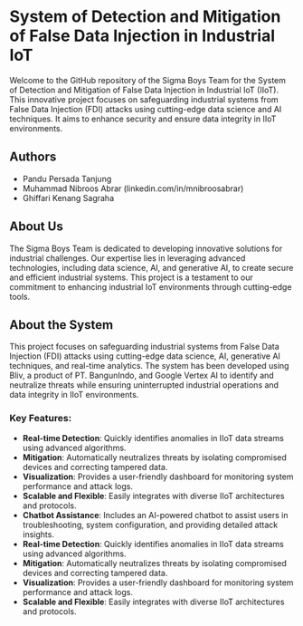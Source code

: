 # System of Detection and Mitigation of False Data Injection in Industrial IoT

Welcome to the GitHub repository of the Sigma Boys Team for the System of Detection and Mitigation of False Data Injection in Industrial IoT (IIoT). This innovative project focuses on safeguarding industrial systems from False Data Injection (FDI) attacks using cutting-edge data science and AI techniques. It aims to enhance security and ensure data integrity in IIoT environments.

## Authors
- Pandu Persada Tanjung
- Muhammad Nibroos Abrar (linkedin.com/in/mnibroosabrar)
- Ghiffari Kenang Sagraha

## About Us
The Sigma Boys Team is dedicated to developing innovative solutions for industrial challenges. Our expertise lies in leveraging advanced technologies, including data science, AI, and generative AI, to create secure and efficient industrial systems. This project is a testament to our commitment to enhancing industrial IoT environments through cutting-edge tools.

## About the System
This project focuses on safeguarding industrial systems from False Data Injection (FDI) attacks using cutting-edge data science, AI, generative AI techniques, and real-time analytics. The system has been developed using Bliv, a product of PT. BangunIndo, and Google Vertex AI to identify and neutralize threats while ensuring uninterrupted industrial operations and data integrity in IIoT environments.

### Key Features:
- **Real-time Detection**: Quickly identifies anomalies in IIoT data streams using advanced algorithms.
- **Mitigation**: Automatically neutralizes threats by isolating compromised devices and correcting tampered data.
- **Visualization**: Provides a user-friendly dashboard for monitoring system performance and attack logs.
- **Scalable and Flexible**: Easily integrates with diverse IIoT architectures and protocols.
- **Chatbot Assistance**: Includes an AI-powered chatbot to assist users in troubleshooting, system configuration, and providing detailed attack insights.
- **Real-time Detection**: Quickly identifies anomalies in IIoT data streams using advanced algorithms.
- **Mitigation**: Automatically neutralizes threats by isolating compromised devices and correcting tampered data.
- **Visualization**: Provides a user-friendly dashboard for monitoring system performance and attack logs.
- **Scalable and Flexible**: Easily integrates with diverse IIoT architectures and protocols.
